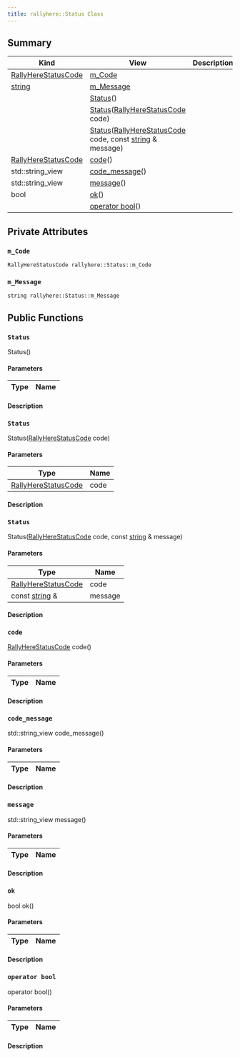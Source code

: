 ```yaml
---
title: rallyhere::Status Class
---
```


## Summary
| Kind | View | Description |
|------|------|-------------|
|[RallyHereStatusCode](/game-host-adapter/c__status_8h/#c__status_8h_1a95ac5c56776303edbbc5c3f125916784)|[m_Code](/game-host-adapter/classrallyhere_1_1status/#classrallyhere_1_1Status_1ad310138441f6a57ce6e026dedc70134c)||
|[string](/game-host-adapter/namespacerallyhere/#namespacerallyhere_1a06e017abf8a0212e162b377dc793078e)|[m_Message](/game-host-adapter/classrallyhere_1_1status/#classrallyhere_1_1Status_1a0e46aec2426f5c2ff85e62dda8f87ef0)||
||[Status](/game-host-adapter/classrallyhere_1_1status/#classrallyhere_1_1Status_1aa3fd8a836a74be4497179fc788c02521)()||
||[Status](/game-host-adapter/classrallyhere_1_1status/#classrallyhere_1_1Status_1a537c8dd791bd3a6fdd59796dff75fac8)([RallyHereStatusCode](/game-host-adapter/c__status_8h/#c__status_8h_1a95ac5c56776303edbbc5c3f125916784) code)||
||[Status](/game-host-adapter/classrallyhere_1_1status/#classrallyhere_1_1Status_1a7ad71b78f8e8422d7c5dc4b463eccdaf)([RallyHereStatusCode](/game-host-adapter/c__status_8h/#c__status_8h_1a95ac5c56776303edbbc5c3f125916784) code, const [string](/game-host-adapter/namespacerallyhere/#namespacerallyhere_1a06e017abf8a0212e162b377dc793078e) & message)||
|[RallyHereStatusCode](/game-host-adapter/c__status_8h/#c__status_8h_1a95ac5c56776303edbbc5c3f125916784)|[code](/game-host-adapter/classrallyhere_1_1status/#classrallyhere_1_1Status_1ad0de2e63b84f8da0d827c6e77b039a7d)()||
|std::string_view|[code_message](/game-host-adapter/classrallyhere_1_1status/#classrallyhere_1_1Status_1a308114c9416a03fc066cab687947e10a)()||
|std::string_view|[message](/game-host-adapter/classrallyhere_1_1status/#classrallyhere_1_1Status_1aa7f557c4cfb13ebe562cfe6f3d3a44cc)()||
|bool|[ok](/game-host-adapter/classrallyhere_1_1status/#classrallyhere_1_1Status_1a2da5027faf42d9ac874787c25c7afc7e)()||
||[operator bool](/game-host-adapter/classrallyhere_1_1status/#classrallyhere_1_1Status_1a772c946fd1d0e06a189c1f68b1c838fc)()||
## Private Attributes



### `m_Code` <a id="classrallyhere_1_1Status_1ad310138441f6a57ce6e026dedc70134c"></a>

`RallyHereStatusCode rallyhere::Status::m_Code`






### `m_Message` <a id="classrallyhere_1_1Status_1a0e46aec2426f5c2ff85e62dda8f87ef0"></a>

`string rallyhere::Status::m_Message`







## Public Functions



### `Status` <a id="classrallyhere_1_1Status_1aa3fd8a836a74be4497179fc788c02521"></a>

 Status()

#### Parameters

| Type | Name |
|------|------|

#### Description






### `Status` <a id="classrallyhere_1_1Status_1a537c8dd791bd3a6fdd59796dff75fac8"></a>

 Status([RallyHereStatusCode](/game-host-adapter/c__status_8h/#c__status_8h_1a95ac5c56776303edbbc5c3f125916784) code)

#### Parameters

| Type | Name |
|------|------|
|[RallyHereStatusCode](/game-host-adapter/c__status_8h/#c__status_8h_1a95ac5c56776303edbbc5c3f125916784)|code|

#### Description






### `Status` <a id="classrallyhere_1_1Status_1a7ad71b78f8e8422d7c5dc4b463eccdaf"></a>

 Status([RallyHereStatusCode](/game-host-adapter/c__status_8h/#c__status_8h_1a95ac5c56776303edbbc5c3f125916784) code, const [string](/game-host-adapter/namespacerallyhere/#namespacerallyhere_1a06e017abf8a0212e162b377dc793078e) & message)

#### Parameters

| Type | Name |
|------|------|
|[RallyHereStatusCode](/game-host-adapter/c__status_8h/#c__status_8h_1a95ac5c56776303edbbc5c3f125916784)|code|
|const [string](/game-host-adapter/namespacerallyhere/#namespacerallyhere_1a06e017abf8a0212e162b377dc793078e) &|message|

#### Description






### `code` <a id="classrallyhere_1_1Status_1ad0de2e63b84f8da0d827c6e77b039a7d"></a>

[RallyHereStatusCode](/game-host-adapter/c__status_8h/#c__status_8h_1a95ac5c56776303edbbc5c3f125916784) code()

#### Parameters

| Type | Name |
|------|------|

#### Description






### `code_message` <a id="classrallyhere_1_1Status_1a308114c9416a03fc066cab687947e10a"></a>

std::string_view code_message()

#### Parameters

| Type | Name |
|------|------|

#### Description






### `message` <a id="classrallyhere_1_1Status_1aa7f557c4cfb13ebe562cfe6f3d3a44cc"></a>

std::string_view message()

#### Parameters

| Type | Name |
|------|------|

#### Description






### `ok` <a id="classrallyhere_1_1Status_1a2da5027faf42d9ac874787c25c7afc7e"></a>

bool ok()

#### Parameters

| Type | Name |
|------|------|

#### Description






### `operator bool` <a id="classrallyhere_1_1Status_1a772c946fd1d0e06a189c1f68b1c838fc"></a>

 operator bool()

#### Parameters

| Type | Name |
|------|------|

#### Description







